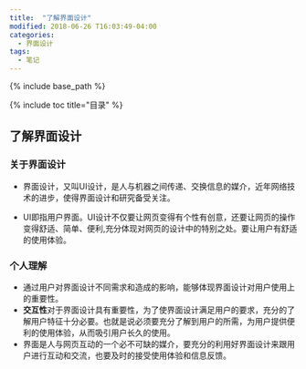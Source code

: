 ```yaml
---
title:  "了解界面设计"
modified: 2018-06-26 T16:03:49-04:00
categories: 
  - 界面设计
tags:
  - 笔记
---
```


{% include base_path %}

{% include toc title="目录" %}

 
## 了解界面设计

### 关于界面设计

- 界面设计，又叫UI设计，是人与机器之间传递、交换信息的媒介，近年网络技术的进步，使得界面设计和研究备受关注。

- UI即指用户界面。UI设计不仅要让网页变得有个性有创意，还要让网页的操作变得舒适、简单、便利,充分体现对网页的设计中的特别之处。要让用户有舒适的使用体验。


### 个人理解
- 通过用户对界面设计不同需求和造成的影响，能够体现界面设计对用户使用上的重要性。
- **交互性**对于界面设计具有重要性，为了使界面设计满足用户的要求，充分的了解用户特征十分必要。也就是说必须要充分了解到用户的所需，为用户提供便利的使用体验，从而吸引用户长久的使用。
- 界面是人与网页互动的一个必不可缺的媒介，要充分的利用好界面设计来跟用户进行互动和交流，也要及时的接受使用体验和信息反馈。

